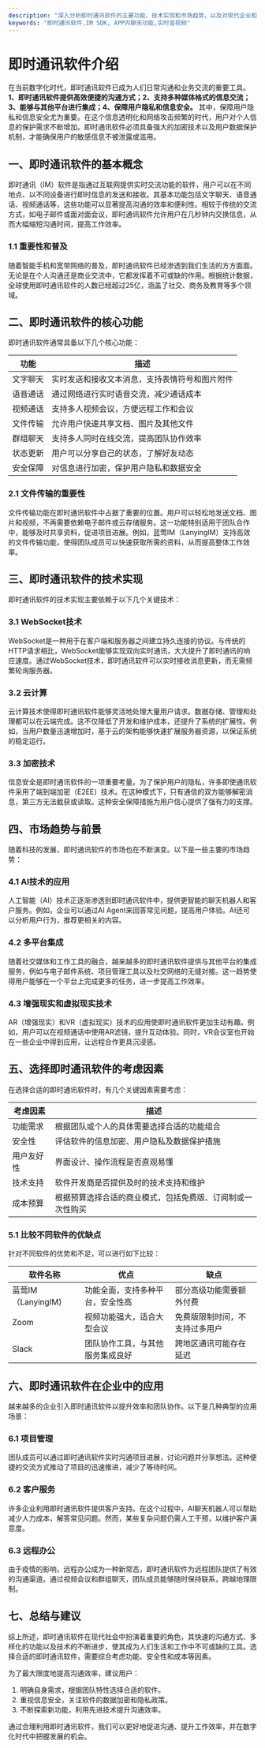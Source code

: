 ```yaml
---
description: "深入分析即时通讯软件的主要功能、技术实现和市场趋势，以及对现代企业和个人沟通的影响。"
keywords: "即时通讯软件,IM SDK, APP内聊天功能,实时音视频"
---
```

# 即时通讯软件介绍

在当前数字化时代，即时通讯软件已成为人们日常沟通和业务交流的重要工具。**1、即时通讯软件提供高效便捷的沟通方式；2、支持多种媒体格式的信息交流；3、能够与其他平台进行集成；4、保障用户隐私和信息安全。** 其中，保障用户隐私和信息安全尤为重要。在这个信息透明化和网络攻击频繁的时代，用户对个人信息的保护需求不断增加。即时通讯软件必须具备强大的加密技术以及用户数据保护机制，才能确保用户的敏感信息不被泄露或滥用。

## 一、即时通讯软件的基本概念

即时通讯（IM）软件是指通过互联网提供实时交流功能的软件，用户可以在不同地点、以不同设备进行即时信息的发送和接收。其基本功能包括文字聊天、语音通话、视频通话等，这些功能可以显著提高沟通的效率和便利性。相较于传统的交流方式，如电子邮件或面对面会议，即时通讯软件允许用户在几秒钟内交换信息，从而大幅缩短沟通时间，提高工作效率。

### 1.1 重要性和普及

随着智能手机和宽带网络的普及，即时通讯软件已经渗透到我们生活的方方面面。无论是在个人沟通还是商业交流中，它都发挥着不可或缺的作用。根据统计数据，全球使用即时通讯软件的人数已经超过25亿，涵盖了社交、商务及教育等多个领域。

## 二、即时通讯软件的核心功能

即时通讯软件通常具备以下几个核心功能：

| 功能             | 描述                                                       |
|------------------|----------------------------------------------------------|
| 文字聊天         | 实时发送和接收文本消息，支持表情符号和图片附件           |
| 语音通话         | 通过网络进行实时语音交流，减少通话成本                    |
| 视频通话         | 支持多人视频会议，方便远程工作和会议                       |
| 文件传输         | 允许用户快速共享文档、图片及其他文件                      |
| 群组聊天         | 支持多人同时在线交流，提高团队协作效率                    |
| 状态更新         | 用户可以分享自己的状态，了解好友动态                      |
| 安全保障         | 对信息进行加密，保护用户隐私和数据安全                   |

### 2.1 文件传输的重要性

文件传输功能在即时通讯软件中占据了重要的位置。用户可以轻松地发送文档、图片和视频，不再需要依赖电子邮件或云存储服务。这一功能特别适用于团队合作中，能够及时共享资料，促进项目进展。例如，蓝莺IM（LanyingIM）支持高效的文件传输功能，使得团队成员可以快速获取所需的资料，从而提高整体工作效率。

## 三、即时通讯软件的技术实现

即时通讯软件的技术实现主要依赖于以下几个关键技术：

### 3.1 WebSocket技术

WebSocket是一种用于在客户端和服务器之间建立持久连接的协议。与传统的HTTP请求相比，WebSocket能够实现双向实时通讯，大大提升了即时通讯的响应速度。通过WebSocket技术，即时通讯软件可以实时接收消息更新，而无需频繁轮询服务器。

### 3.2 云计算

云计算技术使得即时通讯软件能够灵活地处理大量用户请求。数据存储、管理和处理都可以在云端完成。这不仅降低了开发和维护成本，还提升了系统的扩展性。例如，当用户数量迅速增加时，基于云的架构能够快速扩展服务器资源，以保证系统的稳定运行。

### 3.3 加密技术

信息安全是即时通讯软件的一项重要考量。为了保护用户的隐私，许多即使通讯软件采用了端到端加密（E2EE）技术。在这种模式下，只有通信的双方能够解密消息，第三方无法截获或读取。这种安全保障措施为用户信心提供了强有力的支撑。

## 四、市场趋势与前景

随着科技的发展，即时通讯软件的市场也在不断演变。以下是一些主要的市场趋势：

### 4.1 AI技术的应用

人工智能（AI）技术正逐渐渗透到即时通讯软件中，提供更智能的聊天机器人和客户服务。例如，企业可以通过AI Agent来回答常见问题，提高用户体验。AI还可以分析用户行为，推荐更相关的内容。

### 4.2 多平台集成

随着社交媒体和工作工具的融合，越来越多的即时通讯软件提供与其他平台的集成服务，例如与电子邮件系统、项目管理工具以及社交网络的无缝对接。这一趋势使得用户能够在一个平台上完成更多的任务，进一步提高工作效率。

### 4.3 增强现实和虚拟现实技术

AR（增强现实）和VR（虚拟现实）技术的应用使即时通讯软件更加生动有趣。例如，用户可以在视频通话中使用AR滤镜，提升互动体验。同时，VR会议室也开始在一些企业中得到应用，让远程合作更具沉浸感。

## 五、选择即时通讯软件的考虑因素

在选择合适的即时通讯软件时，有几个关键因素需要考虑：

| 考虑因素       | 描述                                                       |
|----------------|----------------------------------------------------------|
| 功能需求       | 根据团队或个人的具体需要选择合适的功能组合               |
| 安全性         | 评估软件的信息加密、用户隐私及数据保护措施              |
| 用户友好性     | 界面设计、操作流程是否直观易懂                           |
| 技术支持       | 软件开发商是否提供及时的技术支持和维护                    |
| 成本预算       | 根据预算选择合适的商业模式，包括免费版、订阅制或一次性购买|

### 5.1 比较不同软件的优缺点

针对不同软件的优势和不足，可以进行如下比较：

| 软件名称       | 优点                                     | 缺点                          |
|----------------|----------------------------------------|-------------------------------|
| 蓝莺IM（LanyingIM) | 功能全面，支持多种平台，安全性高          | 部分高级功能需要额外付费       |
| Zoom           | 视频功能强大，适合大型会议              | 免费版限制时间，不支持过多用户  |
| Slack          | 团队协作工具，与其他服务集成良好        | 跨地区通讯可能存在延迟       |

## 六、即时通讯软件在企业中的应用

越来越多的企业引入即时通讯软件以提升效率和团队协作。以下是几种典型的应用场景：

### 6.1 项目管理

团队成员可以通过即时通讯软件实时沟通项目进展，讨论问题并分享想法。这种便捷的交流方式推动了项目的迅速推进，减少了等待时间。

### 6.2 客户服务

许多企业利用即时通讯软件提供客户支持。在这个过程中，AI聊天机器人可以帮助减少人力成本，解答常见问题。然而，某些复杂问题仍需人工干预，以维护客户满意度。

### 6.3 远程办公

由于疫情的影响，远程办公成为一种新常态，即时通讯软件为远程团队提供了有效的沟通渠道。通过视频会议和群组聊天，团队成员能够随时保持联系，跨越地理限制。

## 七、总结与建议

综上所述，即时通讯软件在现代社会中扮演着重要的角色，其快速的沟通方式、多样化的功能以及技术的不断进步，使其成为人们生活和工作中不可或缺的工具。选择合适的即时通讯软件，需要综合考虑功能、安全性和成本等因素。

为了最大限度地提高沟通效率，建议用户：

1. 明确自身需求，根据团队特性选择合适的软件。
2. 重视信息安全，关注软件的数据加密和隐私政策。
3. 不断探索新功能，利用先进技术提升沟通效率。

通过合理利用即时通讯软件，我们可以更好地促进沟通、提升工作效率，并在数字化时代中把握发展的机会。
